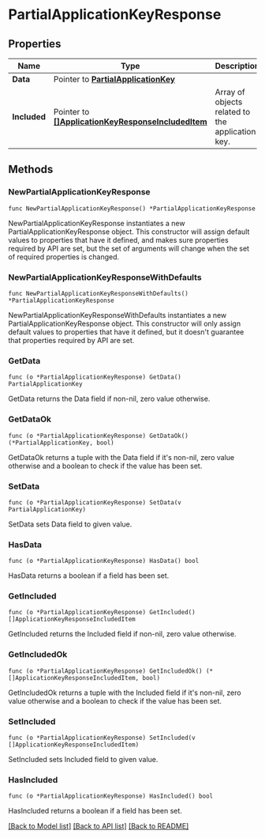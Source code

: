 # PartialApplicationKeyResponse

## Properties

Name | Type | Description | Notes
---- | ---- | ----------- | ------
**Data** | Pointer to [**PartialApplicationKey**](PartialApplicationKey.md) |  | [optional] 
**Included** | Pointer to [**[]ApplicationKeyResponseIncludedItem**](ApplicationKeyResponseIncludedItem.md) | Array of objects related to the application key. | [optional] 

## Methods

### NewPartialApplicationKeyResponse

`func NewPartialApplicationKeyResponse() *PartialApplicationKeyResponse`

NewPartialApplicationKeyResponse instantiates a new PartialApplicationKeyResponse object.
This constructor will assign default values to properties that have it defined,
and makes sure properties required by API are set, but the set of arguments
will change when the set of required properties is changed.

### NewPartialApplicationKeyResponseWithDefaults

`func NewPartialApplicationKeyResponseWithDefaults() *PartialApplicationKeyResponse`

NewPartialApplicationKeyResponseWithDefaults instantiates a new PartialApplicationKeyResponse object.
This constructor will only assign default values to properties that have it defined,
but it doesn't guarantee that properties required by API are set.

### GetData

`func (o *PartialApplicationKeyResponse) GetData() PartialApplicationKey`

GetData returns the Data field if non-nil, zero value otherwise.

### GetDataOk

`func (o *PartialApplicationKeyResponse) GetDataOk() (*PartialApplicationKey, bool)`

GetDataOk returns a tuple with the Data field if it's non-nil, zero value otherwise
and a boolean to check if the value has been set.

### SetData

`func (o *PartialApplicationKeyResponse) SetData(v PartialApplicationKey)`

SetData sets Data field to given value.

### HasData

`func (o *PartialApplicationKeyResponse) HasData() bool`

HasData returns a boolean if a field has been set.

### GetIncluded

`func (o *PartialApplicationKeyResponse) GetIncluded() []ApplicationKeyResponseIncludedItem`

GetIncluded returns the Included field if non-nil, zero value otherwise.

### GetIncludedOk

`func (o *PartialApplicationKeyResponse) GetIncludedOk() (*[]ApplicationKeyResponseIncludedItem, bool)`

GetIncludedOk returns a tuple with the Included field if it's non-nil, zero value otherwise
and a boolean to check if the value has been set.

### SetIncluded

`func (o *PartialApplicationKeyResponse) SetIncluded(v []ApplicationKeyResponseIncludedItem)`

SetIncluded sets Included field to given value.

### HasIncluded

`func (o *PartialApplicationKeyResponse) HasIncluded() bool`

HasIncluded returns a boolean if a field has been set.


[[Back to Model list]](../README.md#documentation-for-models) [[Back to API list]](../README.md#documentation-for-api-endpoints) [[Back to README]](../README.md)


